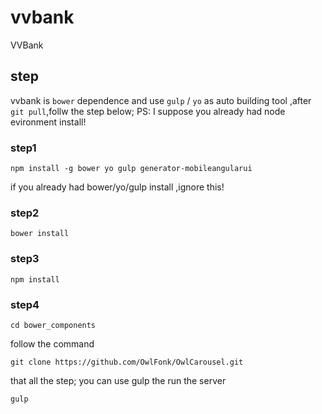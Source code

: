 # vvbank
VVBank
## step
vvbank is ```bower``` dependence and use ```gulp``` / ```yo``` as auto building tool ,after ```git pull```,follw the step below; 
PS: I suppose you already had node evironment install!
### step1
```
npm install -g bower yo gulp generator-mobileangularui
```
if you already had bower/yo/gulp install ,ignore this!
### step2
```
bower install 
```
### step3
```
npm install
```
### step4
```
cd bower_components
```
follow the command
```
git clone https://github.com/OwlFonk/OwlCarousel.git
```
that all the step;
you can use gulp the run the server
```
gulp
```
